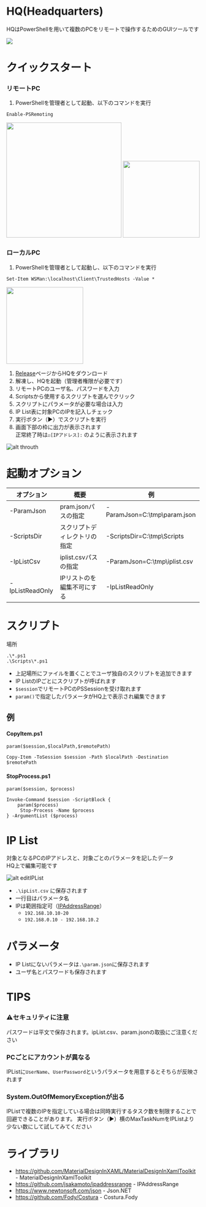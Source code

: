 # HQ(Headquarters)

HQはPowerShellを用いて複数のPCをリモートで操作するためのGUIツールです  

<img src="Documents/top.png"/>


# クイックスタート
### リモートPC
1. PowerShellを管理者として起動、以下のコマンドを実行  

```
Enable-PSRemoting
```  

<img src="Documents/psadmin.jpg" height="300px"/>
<img src="Documents/EnablePSRemoting.png" height="200px"/>


### ローカルPC
1. PowerShellを管理者として起動し、以下のコマンドを実行  

```
Set-Item WSMan:\localhost\Client\TrustedHosts -Value *
```

<img src="Documents/trustedhosts.png" height="200px" />

1. [Release](https://github.com/fuqunaga/Headquaters/releases)ページからHQをダウンロード
1. 解凍し、HQを起動（管理者権限が必要です）
1. リモートPCのユーザ名、パスワードを入力
1. Scriptsから使用するスクリプトを選んでクリック
1. スクリプトにパラメータが必要な場合は入力
1. IP List表に対象PCのIPを記入しチェック
1. 実行ボタン（▶）でスクリプトを実行
1. 画面下部の枠に出力が表示されます  
   正常終了時は`☑[IPアドレス]:` のように表示されます
  
![alt throuth](Documents/throuth.gif)

# 起動オプション
| オプション | 概要 | 例|
|---|---|---|
|-ParamJson|pram.jsonパスの指定|-ParamJson=C:\tmp\param.json
|-ScriptsDir|スクリプトディレクトリの指定|-ScriptsDir=C:\tmp\Scripts
|-IpListCsv|iplist.csvパスの指定|-ParamJson=C:\tmp\iplist.csv
|-IpListReadOnly|IPリストのを編集不可にする|-IpListReadOnly

  
# スクリプト
場所
```
.\*.ps1
.\Scripts\*.ps1
```

 * 上記場所にファイルを置くことでユーザ独自のスクリプトを追加できます
 * IP ListのIPごとにスクリプトが呼ばれます
 * `$session`でリモートPCのPSSessionを受け取れます
 * `param()`で指定したパラメータがHQ上で表示され編集できます

## 例
#### CopyItem.ps1
 ```
param($session,$localPath,$remotePath)

Copy-Item -ToSession $session -Path $localPath -Destination $remotePath
```


#### StopProcess.ps1
```
param($session, $process)

Invoke-Command $session -ScriptBlock {
    param($process)
     Stop-Process -Name $process
} -ArgumentList ($process)
```

  
# IP List
対象となるPCのIPアドレスと、対象ごとのパラメータを記したデータ  
HQ上で編集可能です

![alt editIPList](Documents/editIPList.gif)

* `.\ipList.csv` に保存されます
* 一行目はパラメータ名
* IPは範囲指定可（[IPAddressRange](https://github.com/jsakamoto/ipaddressrange/)）
  * `192.168.10.10-20`
  * `192.168.0.10 - 192.168.10.2`
  


# パラメータ
* IP Listにないパラメータは`.\param.json`に保存されます
* ユーザ名とパスワードも保存されます


# TIPS

### ⚠セキュリティに注意
パスワードは平文で保存されます。ipList.csv、param.jsonの取扱にご注意ください

### PCごとにアカウントが異なる
IPListに`UserName`、`UserPassword`というパラメータを用意するとそちらが反映されます

### System.OutOfMemoryExceptionが出る
IPListで複数のIPを指定している場合は同時実行するタスク数を制限することで回避できることがあります。
実行ボタン（▶）横のMaxTaskNumをIPListより少ない数にして試してみてください

# ライブラリ
* https://github.com/MaterialDesignInXAML/MaterialDesignInXamlToolkit - MaterialDesignInXamlToolkit
* https://github.com/jsakamoto/ipaddressrange - IPAddressRange 
* https://www.newtonsoft.com/json - Json<span />.NET
* https://github.com/Fody/Costura - Costura.Fody
